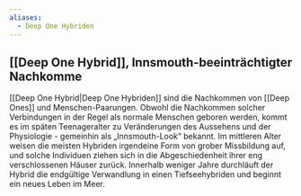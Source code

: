 ```yaml
---
aliases:
  - Deep One Hybriden
---
```

## [[Deep One Hybrid]], Innsmouth-beeinträchtigter Nachkomme

[[Deep One Hybrid|Deep One Hybriden]] sind die Nachkommen von [[Deep Ones]] und Menschen-Paarungen. Obwohl die Nachkommen solcher Verbindungen in der Regel als normale Menschen geboren werden, kommt es im späten Teenageralter zu Veränderungen des Aussehens und der Physiologie - gemeinhin als „Innsmouth-Look“ bekannt. Im mittleren Alter weisen die meisten Hybriden irgendeine Form von grober Missbildung auf, und solche Individuen ziehen sich in die Abgeschiedenheit ihrer eng verschlossenen Häuser zurück. Innerhalb weniger Jahre durchläuft der Hybrid die endgültige Verwandlung in einen Tiefseehybriden und beginnt ein neues Leben im Meer.